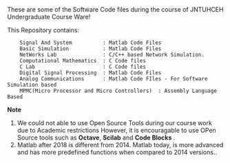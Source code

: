 ##

These are some of the Software Code files during the course of JNTUHCEH Undergraduate Course Ware!


This Repository contains:

        Signal And System          : Matlab Code Files
        Basic Simulation           : Matlab Code Files
        NetWorks Lab               : C/C++ based Network Simulation.
        Computational Mathematics  : C Code files
        C Lab                      : C Code files
        Digital Signal Processing  : Matlab Code Files
        Analog Communications      : Matlab Code FIles - For Software Simulation based
        MPMC(Micro Processor and Micro Controllers)  : Assembly Language Based 


**Note** 

1. We could not able to use Open Source Tools during our course work due to Academic restrictions However, it is encouragable to use OPen Source tools such as **Octave**, **Scilab** and **Code Blocks** .
2. Matlab after 2018 is different from 2014. Matlab today, is more advanced and has more predefined functions when compared to 2014 versions.. 
           
